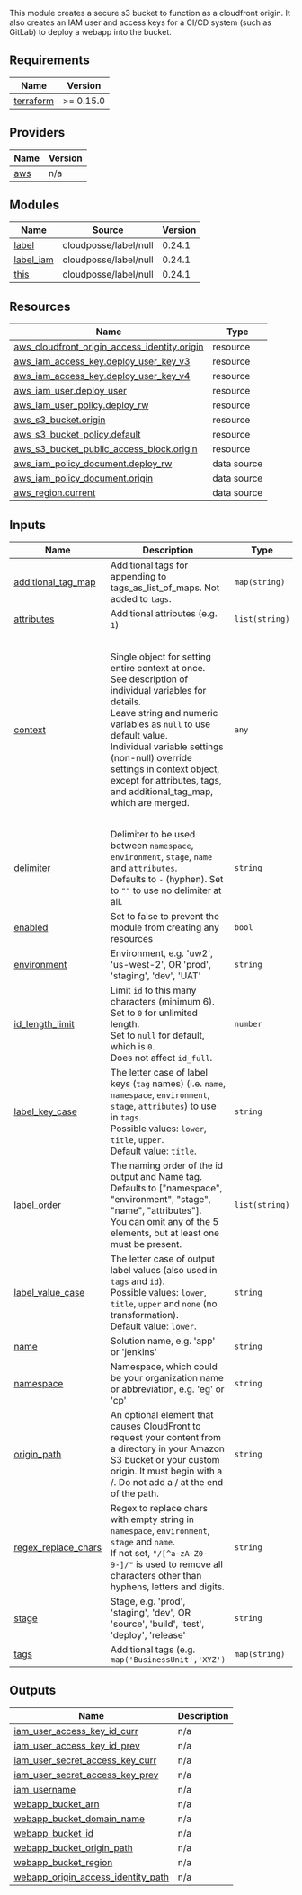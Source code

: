 This module creates a secure s3 bucket to function as a cloudfront origin.
It also creates an IAM user and access keys for a CI/CD system (such as
GitLab) to deploy a webapp into the bucket.

## Requirements

| Name | Version |
|------|---------|
| <a name="requirement_terraform"></a> [terraform](#requirement\_terraform) | >= 0.15.0 |

## Providers

| Name | Version |
|------|---------|
| <a name="provider_aws"></a> [aws](#provider\_aws) | n/a |

## Modules

| Name | Source | Version |
|------|--------|---------|
| <a name="module_label"></a> [label](#module\_label) | cloudposse/label/null | 0.24.1 |
| <a name="module_label_iam"></a> [label\_iam](#module\_label\_iam) | cloudposse/label/null | 0.24.1 |
| <a name="module_this"></a> [this](#module\_this) | cloudposse/label/null | 0.24.1 |

## Resources

| Name | Type |
|------|------|
| [aws_cloudfront_origin_access_identity.origin](https://registry.terraform.io/providers/hashicorp/aws/latest/docs/resources/cloudfront_origin_access_identity) | resource |
| [aws_iam_access_key.deploy_user_key_v3](https://registry.terraform.io/providers/hashicorp/aws/latest/docs/resources/iam_access_key) | resource |
| [aws_iam_access_key.deploy_user_key_v4](https://registry.terraform.io/providers/hashicorp/aws/latest/docs/resources/iam_access_key) | resource |
| [aws_iam_user.deploy_user](https://registry.terraform.io/providers/hashicorp/aws/latest/docs/resources/iam_user) | resource |
| [aws_iam_user_policy.deploy_rw](https://registry.terraform.io/providers/hashicorp/aws/latest/docs/resources/iam_user_policy) | resource |
| [aws_s3_bucket.origin](https://registry.terraform.io/providers/hashicorp/aws/latest/docs/resources/s3_bucket) | resource |
| [aws_s3_bucket_policy.default](https://registry.terraform.io/providers/hashicorp/aws/latest/docs/resources/s3_bucket_policy) | resource |
| [aws_s3_bucket_public_access_block.origin](https://registry.terraform.io/providers/hashicorp/aws/latest/docs/resources/s3_bucket_public_access_block) | resource |
| [aws_iam_policy_document.deploy_rw](https://registry.terraform.io/providers/hashicorp/aws/latest/docs/data-sources/iam_policy_document) | data source |
| [aws_iam_policy_document.origin](https://registry.terraform.io/providers/hashicorp/aws/latest/docs/data-sources/iam_policy_document) | data source |
| [aws_region.current](https://registry.terraform.io/providers/hashicorp/aws/latest/docs/data-sources/region) | data source |

## Inputs

| Name | Description | Type | Default | Required |
|------|-------------|------|---------|:--------:|
| <a name="input_additional_tag_map"></a> [additional\_tag\_map](#input\_additional\_tag\_map) | Additional tags for appending to tags\_as\_list\_of\_maps. Not added to `tags`. | `map(string)` | `{}` | no |
| <a name="input_attributes"></a> [attributes](#input\_attributes) | Additional attributes (e.g. `1`) | `list(string)` | `[]` | no |
| <a name="input_context"></a> [context](#input\_context) | Single object for setting entire context at once.<br>See description of individual variables for details.<br>Leave string and numeric variables as `null` to use default value.<br>Individual variable settings (non-null) override settings in context object,<br>except for attributes, tags, and additional\_tag\_map, which are merged. | `any` | <pre>{<br>  "additional_tag_map": {},<br>  "attributes": [],<br>  "delimiter": null,<br>  "enabled": true,<br>  "environment": null,<br>  "id_length_limit": null,<br>  "label_key_case": null,<br>  "label_order": [],<br>  "label_value_case": null,<br>  "name": null,<br>  "namespace": null,<br>  "regex_replace_chars": null,<br>  "stage": null,<br>  "tags": {}<br>}</pre> | no |
| <a name="input_delimiter"></a> [delimiter](#input\_delimiter) | Delimiter to be used between `namespace`, `environment`, `stage`, `name` and `attributes`.<br>Defaults to `-` (hyphen). Set to `""` to use no delimiter at all. | `string` | `null` | no |
| <a name="input_enabled"></a> [enabled](#input\_enabled) | Set to false to prevent the module from creating any resources | `bool` | `null` | no |
| <a name="input_environment"></a> [environment](#input\_environment) | Environment, e.g. 'uw2', 'us-west-2', OR 'prod', 'staging', 'dev', 'UAT' | `string` | `null` | no |
| <a name="input_id_length_limit"></a> [id\_length\_limit](#input\_id\_length\_limit) | Limit `id` to this many characters (minimum 6).<br>Set to `0` for unlimited length.<br>Set to `null` for default, which is `0`.<br>Does not affect `id_full`. | `number` | `null` | no |
| <a name="input_label_key_case"></a> [label\_key\_case](#input\_label\_key\_case) | The letter case of label keys (`tag` names) (i.e. `name`, `namespace`, `environment`, `stage`, `attributes`) to use in `tags`.<br>Possible values: `lower`, `title`, `upper`.<br>Default value: `title`. | `string` | `null` | no |
| <a name="input_label_order"></a> [label\_order](#input\_label\_order) | The naming order of the id output and Name tag.<br>Defaults to ["namespace", "environment", "stage", "name", "attributes"].<br>You can omit any of the 5 elements, but at least one must be present. | `list(string)` | `null` | no |
| <a name="input_label_value_case"></a> [label\_value\_case](#input\_label\_value\_case) | The letter case of output label values (also used in `tags` and `id`).<br>Possible values: `lower`, `title`, `upper` and `none` (no transformation).<br>Default value: `lower`. | `string` | `null` | no |
| <a name="input_name"></a> [name](#input\_name) | Solution name, e.g. 'app' or 'jenkins' | `string` | `null` | no |
| <a name="input_namespace"></a> [namespace](#input\_namespace) | Namespace, which could be your organization name or abbreviation, e.g. 'eg' or 'cp' | `string` | `null` | no |
| <a name="input_origin_path"></a> [origin\_path](#input\_origin\_path) | An optional element that causes CloudFront to request your content from a directory in your Amazon S3 bucket or your custom origin. It must begin with a /. Do not add a / at the end of the path. | `string` | `""` | no |
| <a name="input_regex_replace_chars"></a> [regex\_replace\_chars](#input\_regex\_replace\_chars) | Regex to replace chars with empty string in `namespace`, `environment`, `stage` and `name`.<br>If not set, `"/[^a-zA-Z0-9-]/"` is used to remove all characters other than hyphens, letters and digits. | `string` | `null` | no |
| <a name="input_stage"></a> [stage](#input\_stage) | Stage, e.g. 'prod', 'staging', 'dev', OR 'source', 'build', 'test', 'deploy', 'release' | `string` | `null` | no |
| <a name="input_tags"></a> [tags](#input\_tags) | Additional tags (e.g. `map('BusinessUnit','XYZ')` | `map(string)` | `{}` | no |

## Outputs

| Name | Description |
|------|-------------|
| <a name="output_iam_user_access_key_id_curr"></a> [iam\_user\_access\_key\_id\_curr](#output\_iam\_user\_access\_key\_id\_curr) | n/a |
| <a name="output_iam_user_access_key_id_prev"></a> [iam\_user\_access\_key\_id\_prev](#output\_iam\_user\_access\_key\_id\_prev) | n/a |
| <a name="output_iam_user_secret_access_key_curr"></a> [iam\_user\_secret\_access\_key\_curr](#output\_iam\_user\_secret\_access\_key\_curr) | n/a |
| <a name="output_iam_user_secret_access_key_prev"></a> [iam\_user\_secret\_access\_key\_prev](#output\_iam\_user\_secret\_access\_key\_prev) | n/a |
| <a name="output_iam_username"></a> [iam\_username](#output\_iam\_username) | n/a |
| <a name="output_webapp_bucket_arn"></a> [webapp\_bucket\_arn](#output\_webapp\_bucket\_arn) | n/a |
| <a name="output_webapp_bucket_domain_name"></a> [webapp\_bucket\_domain\_name](#output\_webapp\_bucket\_domain\_name) | n/a |
| <a name="output_webapp_bucket_id"></a> [webapp\_bucket\_id](#output\_webapp\_bucket\_id) | n/a |
| <a name="output_webapp_bucket_origin_path"></a> [webapp\_bucket\_origin\_path](#output\_webapp\_bucket\_origin\_path) | n/a |
| <a name="output_webapp_bucket_region"></a> [webapp\_bucket\_region](#output\_webapp\_bucket\_region) | n/a |
| <a name="output_webapp_origin_access_identity_path"></a> [webapp\_origin\_access\_identity\_path](#output\_webapp\_origin\_access\_identity\_path) | n/a |
